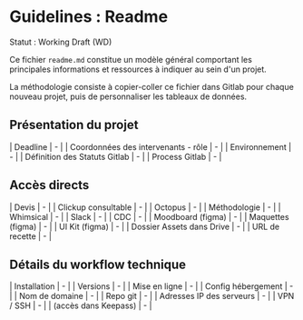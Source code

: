 # Guidelines : Readme

Statut : Working Draft (WD)

Ce fichier `readme.md` constitue un modèle général comportant les principales informations et ressources à indiquer au sein d'un projet.

La méthodologie consiste à copier-coller ce fichier dans Gitlab pour chaque nouveau projet, puis de personnaliser les tableaux de données.

## Présentation du projet

| Deadline  | - |
| Coordonnées des intervenants - rôle  | - |
| Environnement  | - |
| Définition des Statuts Gitlab  | - |
| Process Gitlab  | - |

## Accès directs

| Devis | - |
| Clickup consultable | - |
| Octopus | - |
| Méthodologie | - |
| Whimsical | - |
| Slack | - |
| CDC | - |
| Moodboard (figma) | - |
| Maquettes (figma) | - |
| UI Kit (figma) | - |
| Dossier Assets dans Drive | - |
| URL de recette | - |

## Détails du workflow technique

| Installation | - |
| Versions | - |
| Mise en ligne | - |
| Config hébergement | - |
| Nom de domaine | - |
| Repo git | - |
| Adresses IP des serveurs | - |
| VPN / SSH | - |
| (accès dans Keepass) | - |
